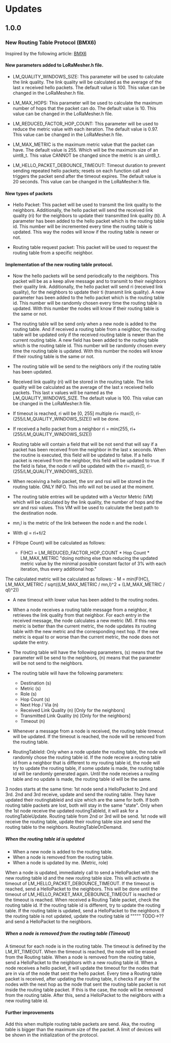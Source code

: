 # Updates

## 1.0.0

### New Routing Table Protocol (BMX6)

Inspired by the following article: [BMX6](https://ieeexplore.ieee.org/document/7300903)

#### New parameters added to LoRaMesher.h file.

- LM_QUALITY_WINDOWS_SIZE: This parameter will be used to calculate the link quality. The link quality will be calculated as the average of the last x received hello packets. The default value is 100. This value can be changed in the LoRaMesher.h file.

- LM_MAX_HOPS: This parameter will be used to calculate the maximum number of hops that the packet can do. The default value is 10. This value can be changed in the LoRaMesher.h file.

- LM_REDUCED_FACTOR_HOP_COUNT: This parameter will be used to reduce the metric value with each iteration. The default value is 0.97. This value can be changed in the LoRaMesher.h file.

- LM_MAX_METRIC is the maximum metric value that the packet can have. The default value is 255. Which will be the maximum size of an uint8_t. This value CANNOT be changed since the metric is an uint8_t.

- LM_HELLO_PACKET_DEBOUNCE_TIMEOUT: Timeout duration to prevent sending repeated hello packets; resets on each function call and triggers the packet send after the timeout expires. The default value is 20 seconds. This value can be changed in the LoRaMesher.h file.

#### New types of packets

- Hello Packet: This packet will be used to transmit the link quality to the neighbors. Additionally, the hello packet will send the received link quality (ri) for the neighbors to update their transmitted link quality (ti). A parameter has been added to the hello packet which is the routing table id. This number will be incremented every time the routing table is updated. This way the nodes will know if the routing table is newer or not.

- Routing table request packet: This packet will be used to request the routing table from a specific neighbor.

#### Implementation of the new routing table protocol.

- Now the hello packets will be send periodically to the neighbors. This packet will be as a keep alive message and to transmit to their neighbors their quality link. Additionally, the hello packet will send ri (received link quality), for the neighbors to update their ti (transmit link quality). A new parameter has been added to the hello packet which is the routing table id. This number will be randomly chosen every time the routing table is updated. With this number the nodes will know if their routing table is the same or not.

- The routing table will be send only when a new node is added to the routing table. And if received a routing table from a neighbor, the routing table will be updated only if the received routing table is newer than the current routing table. A new field has been added to the routing table which is the routing table id. This number will be randomly chosen every time the routing table is updated. With this number the nodes will know if their routing table is the same or not.

- The routing table will be send to the neighbors only if the routing table has been updated.

- Received link quality (ri) will be stored in the routing table. The link quality will be calculated as the average of the last x received hello packets. This last x values will be named as the LM_QUALITY_WINDOWS_SIZE. The default value is 100. This value can be changed in the LoRaMesher.h file.
- If timeout is reached, ri will be [0, 255] multiple ri= max(0, ri-(255/LM_QUALITY_WINDOWS_SIZE)) will be done.
- If received a hello packet from a neighbor ri = min(255, ri+(255/LM_QUALITY_WINDOWS_SIZE))
- Routing table will contain a field that will be not send that will say if a packet has been received from the neighbor in the last x seconds. When the routine is executed, this field will be updated to false. If a hello packet is received from the neighbor, this field will be updated to true. If the field is false, the node ri will be updated with the ri= max(0, ri-(255/LM_QUALITY_WINDOWS_SIZE)).

- When receiving a hello packet, the snr and rssi will be stored in the routing table. ONLY INFO. This info will not be used at the moment.

- The routing table entries will be updated with a Vector Metric (VM) which will be calculated by the link quality, the number of hops and the snr and rssi values. This VM will be used to calculate the best path to the destination node.
- mn,l is the metric of the link between the node n and the node l.
- With ql = ri+ti/2

- F(Hope Count) will be calculated as follows:
    - F(HC) = LM_REDUCED_FACTOR_HOP_COUNT * Hop Count * LM_MAX_METRIC
        "doing nothing else than reducing the updated metric value by the minimal possible constant factor of 3% with each iteration, thus every additional hop."


The calculated metric will be calculated as follows:
    - M = min(F(HC), LM_MAX_METRIC / sqrt((LM_MAX_METRIC / mn,l)^2 + (LM_MAX_METRIC / ql)^2))

- A new timeout with lower value has been added to the routing nodes. 
- When a node receives a routing table message from a neighbor, it retrieves the link quality from that neighbor. For each entry in the received message, the node calculates a new metric (M). If this new metric is better than the current metric, the node updates its routing table with the new metric and the corresponding next hop. If the new metric is equal to or worse than the current metric, the node does not update the entry.

- The routing table will have the following parameters, (s) means that the parameter will be send to the neighbors, (n) means that the parameter will be not send to the neighbors.
- The routing table will have the following parameters:
    - Destination (s)
    - Metric (s)
    - Role (s) 
    - Hop Count (s)
    - Next Hop / Via (n)
    - Received Link Quality (n) [Only for the neighbors]
    - Transmitted Link Quality (n) [Only for the neighbors]
    - Timeout (n)

- Whenever a message from a node is received, the routing table timeout will be updated. If the timeout is reached, the node will be removed from the routing table.

- RoutingTableId: Only when a node update the routing table, the node will randomly chose the routing table id. If the node receive a routing table id from a neighbor that is different to my routing table id, the node will try to update the routing table, if some update is made, the routing table id will be randomly generated again. Until the node receives a routing table and no update is made, the routing table id will be the same.


3 nodes starts at the same time:
1st node send a HelloPacket to 2nd and 3rd. 2nd and 3rd receive, update and send the routing table. They have updated their routingtableid and size which are the same for both. If both routing table packets are lost, both will stay in the same "state". Only when the 1st node receive the updated routingTableId, it will ask for a routingTableUpdate. Routing table from 2nd or 3rd will be send. 1st node will receive the routing table, update their routing table size and send the routing table to the neighbors. RoutingTableOnDemand.

##### When the routing table id is updated

- When a new node is added to the routing table.
- When a node is removed from the routing table.
- When a node is updated by me. (Metric, role)

When a node is updated, immediately call to send a HelloPacket with the new routing table id and the new routing table size. This will activate a timeout of LM_HELLO_PACKET_DEBOUNCE_TIMEOUT. If the timeout is reached, send a HelloPacket to the neighbors. This will be done until the timeout of LM_HELLO_PACKET_MAX_DEBOUNCE_TIMEOUT is reached or the timeout is reached.
When received a Routing Table packet, check the routing table id. If the routing table id is different, try to update the routing table. If the routing table is updated, send a HelloPacket to the neighbors. If the routing table is not updated, update the routing table id """"" TODO->??and send a HelloPacket to the neighbors.

##### When a node is removed from the routing table (Timeout)

A timeout for each node is in the routing table. The timeout is defined by the LM_RT_TIMEOUT. When the timeout is reached, the node will be erased from the Routing table. When a node is removed from the routing table, send a HelloPacket to the neighbors with a new routing table id.
When a node receives a hello packet, it will update the timeout for the nodes that are in via of the node that sent the hello packet. 
Every time a Routing table packet is received, after updating the routing table, it checks if any of the nodes with the next hop as the node that sent the routing table packet is not inside the routing table packet. If this is the case, the node will be removed from the routing table. After this, send a HelloPacket to the neighbors with a new routing table id.

#### Further improvements

Add this when multiple routing table packets are send. Aka, the routing table is bigger than the maximum size of the packet. A limit of devices will be shown in the initialization of the protocol.

<!--

- LM_RT_SECONDARY_TIMEOUT: Timeout duration to set a node into a stale mode from the routing table. This value should be lower than the hello packet timeout, since the routing table packet could be send in more than one packet. The default value is 30 seconds. This value can be changed in the LoRaMesher.h file.

- LM_RT_STALE_TIMEOUT: Timeout duration to delete a stale node from the routing table. The default value is 3 times the hello packet. This value can be changed in the LoRaMesher.h file.

A timeout for each node is in the routing table. The timeout is defined by the LM_RT_TIMEOUT. When the timeout is reached, the node will be set as "stale" state in the routing table and added another timeout; LM_RT_STALE_TIMEOUT, after this timeout the node will be erased from the Routing table. When a node is removed from the routing table, send a HelloPacket to the neighbors.
When a node receives a hello packet, it will update the timeout for the nodes that are in via of the node that sent the hello packet. 
When a node receives a routing table packet, all the nodes that are in via of the node that sent the routing table packet will update the timeout with a lower value than the frequency of the hello packet. This value is defined by the LM_RT_SECONDARY_TIMEOUT. Since the routing table packet could be send in more than one packet, the timeout for each node should be lower as the hello packet.

When a node receives a routing table packet, all the nodes that are in via of the node that sent the routing table packet will update the timeout with a lower value than the frequency of the hello packet. This value is defined by the LM_RT_SECONDARY_TIMEOUT. Since the routing table packet could be send in more than one packet, the timeout for each node should be lower as the hello packet.

Given this information the timeout for a unreachable node will be:
- LM_RT_TIMEOUT + LM_RT_SECONDARY_TIMEOUT + LM_RT_STALE_TIMEOUT -->


